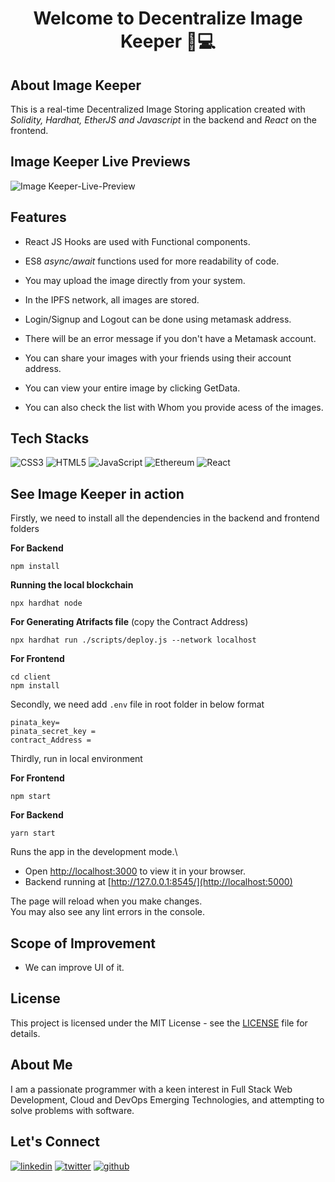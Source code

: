 
<div align="center">
  <h1>Welcome to Decentralize Image Keeper 👋💻</h1>
</div>

## About Image Keeper

This is a real-time Decentralized Image Storing application created with *Solidity, Hardhat, EtherJS and Javascript* in the backend and *React* on the frontend.   


## Image Keeper Live Previews

![Image Keeper-Live-Preview](./client/src/assets/Demo1.gif)
## Features


- React JS Hooks are used with Functional components.
- ES8 *async/await* functions used for more readability of code.
- You may upload the image directly from your system.

- In the IPFS network, all images are stored.

- Login/Signup and Logout can be done using metamask address.

- There will be an error message if you don't have a Metamask account.

- You can share your images with your friends using their account address.

- You can view your entire image by clicking GetData.

- You can also check the list with Whom you provide acess of the images.

## Tech Stacks

![CSS3](https://img.shields.io/badge/css3-%231572B6.svg?style=for-the-badge&logo=css3&logoColor=white) ![HTML5](https://img.shields.io/badge/html5-%23E34F26.svg?style=for-the-badge&logo=html5&logoColor=white) ![JavaScript](https://img.shields.io/badge/JavaScript-323330?style=for-the-badge&logo=javascript&logoColor=F7DF1E) ![Ethereum](https://img.shields.io/badge/Ethereum-3C3C3D?style=for-the-badge&logo=Ethereum&logoColor=white) ![React](https://img.shields.io/badge/react-%2320232a.svg?style=for-the-badge&logo=react&logoColor=%2361DAFB)


## See Image Keeper in action

Firstly, we need to install all the dependencies in the backend and frontend folders

**For Backend**   
```
npm install
```   

**Running the local blockchain**
```
npx hardhat node
```
**For Generating Atrifacts file** (copy the Contract Address)
```
npx hardhat run ./scripts/deploy.js --network localhost
``` 
**For Frontend**   
```
cd client
npm install
```   

Secondly, we need add `.env` file in root folder in below format
```
pinata_key= 
pinata_secret_key = 
contract_Address = 
```   

Thirdly, run in local environment

**For Frontend**   
```
npm start
```   
**For Backend**   
```
yarn start
``` 

Runs the app in the development mode.\
- Open [http://localhost:3000](http://localhost:3000) to view it in your browser.   
- Backend running at [http://127.0.0.1:8545/](http://localhost:5000) 

The page will reload when you make changes.\
You may also see any lint errors in the console.


## Scope of Improvement

- We can improve UI of it. 

## License

This project is licensed under the MIT License - see the [LICENSE](https://github.com/PRINCE-PRASAD/Buget-Store/blob/main/LICENSE) file for details.

## About Me

I am a passionate programmer with a keen interest in Full Stack Web Development, Cloud and DevOps Emerging Technologies, and attempting to solve problems with software.

## Let's Connect
[![linkedin](https://img.shields.io/badge/linkedin-0A66C2?style=for-the-badge&logo=linkedin&logoColor=white)](https://www.linkedin.com/in/prince-prasad/)
[![twitter](https://img.shields.io/badge/twitter-1DA1F2?style=for-the-badge&logo=twitter&logoColor=white)](https://twitter.com/PRINCE__PRASAD)
[![github](https://img.shields.io/badge/github-3d4653?style=for-the-badge&logo=github&logoColor=white)](https://github.com/PRINCE-PRASAD)
